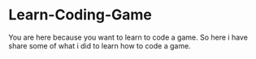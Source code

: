 # Learn-Coding-Game
You are here because you want to learn to code a game. 
So here i have share some of what i did to learn how to code a game.
